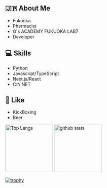 ## 🇯🇵 About Me
 * Fukuoka
 * Pharmacist
 * G's ACADEMY FUKUOKA LAB7
 * Developer
## 💻 Skills
 * Python
 * Javascript/TypeScript
 * Next.js/React
 * C#/.NET
## 🍺 Like
* KickBoxing
* Beer
 
<p align="left"> 
  <img alt="Top Langs" height="150px" src="https://github-readme-stats.vercel.app/api/top-langs/?username=yutabee&layout=compact&count_private=true&show_icons=true&theme=onedark" />
  <img alt="github stats" height="150px" src="https://github-readme-stats.vercel.app/api?username=yutabee&count_private=true&show_icons=true&show_icons=true&theme=onedark" />
</p>

[![trophy](https://github-profile-trophy.vercel.app/?username=yutabee&theme=onedark&column=7
)](https://github.com/yutabee/github-profile-trophy)


<!--
**yutabee/yutabee** is a ✨ _special_ ✨ repository because its `README.md` (this file) appears on your GitHub profile.

Here are some ideas to get you started:

- 🔭 I’m currently working on ...
- 🌱 I’m currently learning ...
- 👯 I’m looking to collaborate on ...
- 🤔 I’m looking for help with ...
- 💬 Ask me about ...
- 📫 How to reach me: ...
- 😄 Pronouns: ...
- ⚡ Fun fact: ...
-->
